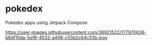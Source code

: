 # pokedex
Pokedex apps using Jetpack Compose 

https://user-images.githubusercontent.com/36921522/177970836-b6df10da-5ef9-4532-a498-c55b2c64c03b.mov

